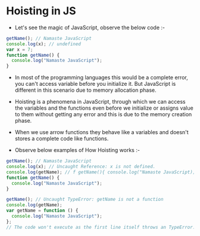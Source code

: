 # Hoisting in JS

- Let's see the magic of JavaScript, observe the below code :-

```javascript
getName(); // Namaste JavaScript
console.log(x); // undefined
var x = 7;
function getName() {
  console.log("Namaste JavaScript");
}
```

- In most of the programming languages this would be a complete error, you can't access variable before you initialize it. But JavaScript is different in this scenario due to memory allocation phase.

- Hoisting is a phenomena in JavaScript, through which we can access the variables and the functions even before we initialize or assigns value to them without getting any error and this is due to the memory creation phase.

- When we use arrow functions they behave like a variables and doesn't stores a complete code like functions.

- Observe below examples of How Hoisting works :-

```javascript
getName(); // Namaste JavaScript
console.log(x); // Uncaught Reference: x is not defined.
console.log(getName); // f getName(){ console.log("Namaste JavaScript); }
function getName() {
  console.log("Namaste JavaScript");
}
```

```javascript
getName(); // Uncaught TypeError: getName is not a function
console.log(getName);
var getName = function () {
  console.log("Namaste JavaScript");
};
// The code won't execute as the first line itself throws an TypeError.|
```
